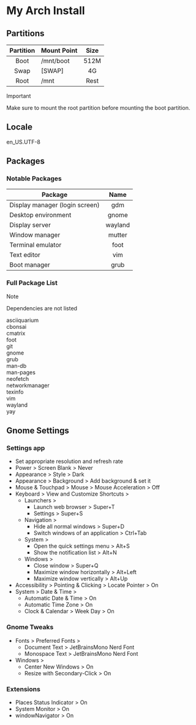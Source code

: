 # My Arch Install

## Partitions

| Partition | Mount Point | Size |
|:---------:|:------------|:----:|
|   Boot    |  /mnt/boot  | 512M |
|   Swap    |   [SWAP]    |  4G  |
|   Root    |    /mnt     | Rest |

> [!IMPORTANT]
> Make sure to mount the root partition before mounting the boot partition.

## Locale

en\_US.UTF-8

## Packages

### Notable Packages

| Package                        | Name    |
|--------------------------------|:-------:|
| Display manager (login screen) | gdm     |
| Desktop environment            | gnome   |
| Display server                 | wayland |
| Window manager                 | mutter  |
| Terminal emulator              | foot    |
| Text editor                    | vim     |
| Boot manager                   | grub    |

### Full Package List

> [!NOTE]
> Dependencies are not listed

asciiquarium \
cbonsai \
cmatrix \
foot \
git \
gnome \
grub \
man-db \
man-pages \
neofetch \
networkmanager \
texinfo \
vim \
wayland \
yay

## Gnome Settings

### Settings app

- Set appropriate resolution and refresh rate
- Power > Screen Blank > Never
- Appearance > Style > Dark
- Appearance > Background > Add background & set it
- Mouse & Touchpad > Mouse > Mouse Acceleration > Off
- Keyboard > View and Customize Shortcuts >
    - Launchers >
        - Launch web browser > Super+T
        - Settings > Super+S
    - Navigation >
        - Hide all normal windows > Super+D
        - Switch windows of an application > Ctrl+Tab
    - System >
        - Open the quick settings menu > Alt+S
        - Show the notification list > Alt+N
    - Windows >
        - Close window > Super+Q
        - Maximize window horizontally > Alt+Left
        - Maximize window vertically > Alt+Up
- Accessibility > Pointing & Clicking > Locate Pointer > On
- System > Date & Time >
    - Automatic Date & Time > On
    - Automatic Time Zone > On
    - Clock & Calendar > Week Day > On

### Gnome Tweaks

- Fonts > Preferred Fonts >
    - Document Text > JetBrainsMono Nerd Font
    - Monospace Text > JetBrainsMono Nerd Font
- Windows >
    - Center New Windows > On
    - Resize with Secondary-Click > On

### Extensions

- Places Status Indicator > On
- System Monitor > On
- windowNavigator > On

